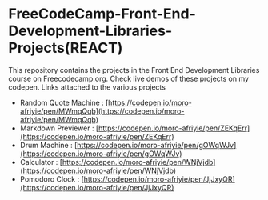 # FreeCodeCamp-Front-End-Development-Libraries-Projects(REACT)

This repository contains the projects in the Front End Development Libraries course on Freecodecamp.org. Check live demos of these projects on my codepen. Links attached to the various projects

- Random Quote Machine : [https://codepen.io/moro-afriyie/pen/MWmqQqb](https://codepen.io/moro-afriyie/pen/MWmqQqb)
- Markdown Previewer : [https://codepen.io/moro-afriyie/pen/ZEKqErr](https://codepen.io/moro-afriyie/pen/ZEKqErr)
- Drum Machine : [https://codepen.io/moro-afriyie/pen/gOWqWJv](https://codepen.io/moro-afriyie/pen/gOWqWJv)
- Calculator : [https://codepen.io/moro-afriyie/pen/WNjVjdb](https://codepen.io/moro-afriyie/pen/WNjVjdb)
- Pomodoro Clock : [https://codepen.io/moro-afriyie/pen/JjJxyQR](https://codepen.io/moro-afriyie/pen/JjJxyQR)
